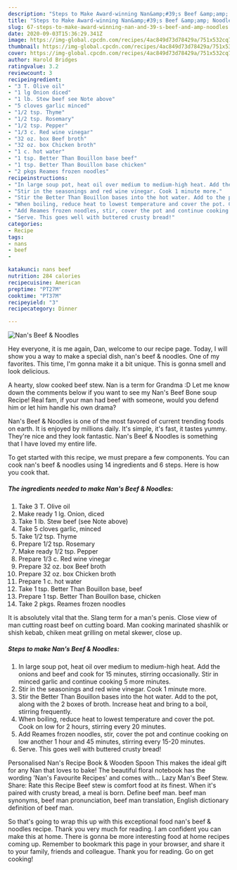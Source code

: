 ```yaml
---
description: "Steps to Make Award-winning Nan&amp;#39;s Beef &amp;amp; Noodles"
title: "Steps to Make Award-winning Nan&amp;#39;s Beef &amp;amp; Noodles"
slug: 67-steps-to-make-award-winning-nan-and-39-s-beef-and-amp-noodles
date: 2020-09-03T15:36:29.341Z
image: https://img-global.cpcdn.com/recipes/4ac849d73d78429a/751x532cq70/nans-beef-noodles-recipe-main-photo.jpg
thumbnail: https://img-global.cpcdn.com/recipes/4ac849d73d78429a/751x532cq70/nans-beef-noodles-recipe-main-photo.jpg
cover: https://img-global.cpcdn.com/recipes/4ac849d73d78429a/751x532cq70/nans-beef-noodles-recipe-main-photo.jpg
author: Harold Bridges
ratingvalue: 3.2
reviewcount: 3
recipeingredient:
- "3 T. Olive oil"
- "1 lg Onion diced"
- "1 lb. Stew beef see Note above"
- "5 cloves garlic minced"
- "1/2 tsp. Thyme"
- "1/2 tsp. Rosemary"
- "1/2 tsp. Pepper"
- "1/3 c. Red wine vinegar"
- "32 oz. box Beef broth"
- "32 oz. box Chicken broth"
- "1 c. hot water"
- "1 tsp. Better Than Bouillon base beef"
- "1 tsp. Better Than Bouillon base chicken"
- "2 pkgs Reames frozen noodles"
recipeinstructions:
- "In large soup pot, heat oil over medium to medium-high heat. Add the onions and beef and cook for 15 minutes, stirring occasionally. Stir in minced garlic and continue cooking 5 more minutes."
- "Stir in the seasonings and red wine vinegar. Cook 1 minute more."
- "Stir the Better Than Bouillon bases into the hot water. Add to the pot, along with the 2 boxes of broth. Increase heat and bring to a boil, stirring frequently."
- "When boiling, reduce heat to lowest temperature and cover the pot. Cook on low for 2 hours, stirring every 20 minutes."
- "Add Reames frozen noodles, stir, cover the pot and continue cooking on low another 1 hour and 45 minutes, stirring every 15-20 minutes."
- "Serve. This goes well with buttered crusty bread!"
categories:
- Recipe
tags:
- nans
- beef
- 

katakunci: nans beef  
nutrition: 284 calories
recipecuisine: American
preptime: "PT27M"
cooktime: "PT37M"
recipeyield: "3"
recipecategory: Dinner

---
```



![Nan&#39;s Beef &amp; Noodles](https://img-global.cpcdn.com/recipes/4ac849d73d78429a/751x532cq70/nans-beef-noodles-recipe-main-photo.jpg)

Hey everyone, it is me again, Dan, welcome to our recipe page. Today, I will show you a way to make a special dish, nan&#39;s beef &amp; noodles. One of my favorites. This time, I'm gonna make it a bit unique. This is gonna smell and look delicious.

A hearty, slow cooked beef stew. Nan is a term for Grandma :D Let me know down the comments below if you want to see my Nan&#39;s Beef Bone soup Recipe! Real fam, if your man had beef with someone, would you defend him or let him handle his own drama?

Nan&#39;s Beef &amp; Noodles is one of the most favored of current trending foods on earth. It is enjoyed by millions daily. It's simple, it's fast, it tastes yummy. They're nice and they look fantastic. Nan&#39;s Beef &amp; Noodles is something that I have loved my entire life.


To get started with this recipe, we must prepare a few components. You can cook nan&#39;s beef &amp; noodles using 14 ingredients and 6 steps. Here is how you cook that.

<!--inarticleads1-->

##### The ingredients needed to make Nan&#39;s Beef &amp; Noodles:

1. Take 3 T. Olive oil
1. Make ready 1 lg. Onion, diced
1. Take 1 lb. Stew beef (see Note above)
1. Take 5 cloves garlic, minced
1. Take 1/2 tsp. Thyme
1. Prepare 1/2 tsp. Rosemary
1. Make ready 1/2 tsp. Pepper
1. Prepare 1/3 c. Red wine vinegar
1. Prepare 32 oz. box Beef broth
1. Prepare 32 oz. box Chicken broth
1. Prepare 1 c. hot water
1. Take 1 tsp. Better Than Bouillon base, beef
1. Prepare 1 tsp. Better Than Bouillon base, chicken
1. Take 2 pkgs. Reames frozen noodles


It is absolutely vital that the. Slang term for a man&#39;s penis. Close view of man cutting roast beef on cutting board. Man cooking marinated shashlik or shish kebab, chiken meat grilling on metal skewer, close up. 

<!--inarticleads2-->

##### Steps to make Nan&#39;s Beef &amp; Noodles:

1. In large soup pot, heat oil over medium to medium-high heat. Add the onions and beef and cook for 15 minutes, stirring occasionally. Stir in minced garlic and continue cooking 5 more minutes.
1. Stir in the seasonings and red wine vinegar. Cook 1 minute more.
1. Stir the Better Than Bouillon bases into the hot water. Add to the pot, along with the 2 boxes of broth. Increase heat and bring to a boil, stirring frequently.
1. When boiling, reduce heat to lowest temperature and cover the pot. Cook on low for 2 hours, stirring every 20 minutes.
1. Add Reames frozen noodles, stir, cover the pot and continue cooking on low another 1 hour and 45 minutes, stirring every 15-20 minutes.
1. Serve. This goes well with buttered crusty bread!


Personalised Nan&#39;s Recipe Book &amp; Wooden Spoon This makes the ideal gift for any Nan that loves to bake! The beautiful floral notebook has the wording &#39;Nan&#39;s Favourite Recipes&#39; and comes with… Lazy Man&#39;s Beef Stew. Share: Rate this Recipe Beef stew is comfort food at its finest. When it&#39;s paired with crusty bread, a meal is born. Define beef man. beef man synonyms, beef man pronunciation, beef man translation, English dictionary definition of beef man. 

So that's going to wrap this up with this exceptional food nan&#39;s beef &amp; noodles recipe. Thank you very much for reading. I am confident you can make this at home. There is gonna be more interesting food at home recipes coming up. Remember to bookmark this page in your browser, and share it to your family, friends and colleague. Thank you for reading. Go on get cooking!

